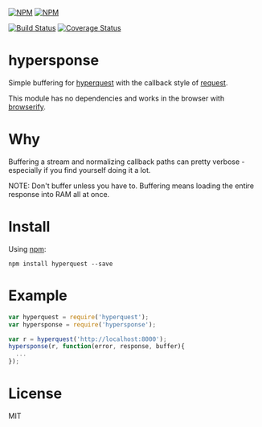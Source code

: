 [![NPM](https://nodei.co/npm/hypersponse.png?downloads=true&downloadRank=true)](https://nodei.co/npm/hypersponse/) [![NPM](https://nodei.co/npm-dl/hypersponse.png?months=6&height=3)](https://nodei.co/npm/hypersponse/)

[![Build Status](https://travis-ci.org/bendytree/hypersponse.svg?branch=master)](https://travis-ci.org/bendytree/hypersponse)
[![Coverage Status](https://coveralls.io/repos/github/bendytree/hypersponse/badge.svg?branch=master)](https://coveralls.io/github/bendytree/hypersponse?branch=master)

# hypersponse

Simple buffering for [hyperquest](https://github.com/substack/hyperquest) with the callback style of [request](https://github.com/mikeal/request).

This module has no dependencies and works in the browser with [browserify](http://browserify.org). 

# Why

Buffering a stream and normalizing callback paths can pretty verbose - especially
if you find yourself doing it a lot.

NOTE: Don't buffer unless you have to. Buffering means loading the entire response into RAM all at once.


# Install

Using [npm](https://npmjs.org):

```
npm install hyperquest --save
```

# Example

``` js
var hyperquest = require('hyperquest');
var hypersponse = require('hypersponse');

var r = hyperquest('http://localhost:8000');
hypersponse(r, function(error, response, buffer){
  ...
});
```

# License

MIT

